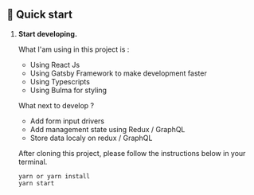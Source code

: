 ## 🚀 Quick start

1.  **Start developing.**

    What I'am using in this project is :

    - Using React Js
    - Using Gatsby Framework to make development faster
    - Using Typescripts
    - Using Bulma for styling

    What next to develop ?

    - Add form input drivers
    - Add management state using Redux / GraphQL
    - Store data localy on redux / GraphQL

    After cloning this project, please follow the instructions below in your terminal.

    ```shell
    yarn or yarn install
    yarn start
    ```
